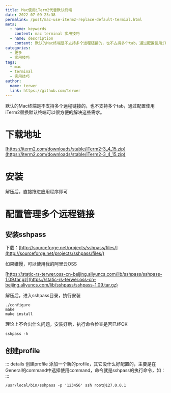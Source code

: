 ```yaml
---
title: Mac使用iTerm2代替默认终端
date: 2022-07-09 23:38
permalink: /post/mac-use-iterm2-replace-default-termial.html
meta:
  - name: keywords
    content: mac terminal 实用技巧
  - name: description
    content: 默认的Mac终端是不支持多个远程链接的，也不支持多个tab，通过配置使用iTerm2替换默认终端可以很方便的解决这些需求。下载地址https//iterm2com/downloads/stable/iTerm23_4_15zip安装解压后，直接拖进应用程序即可配置管理多个远程链接安装sshpass下载：http//sourceforgenet/projects/sshpass/files/如果嫌慢，可以使用我的阿里云OSShttps//staticrsterwerosscnbeijingaliyuncsc
categories:
  - 更多
  - 实用技巧
tags:
  - mac
  - terminal
  - 实用技巧
author:
  name: terwer
  link: https://github.com/terwer
---
```

默认的Mac终端是不支持多个远程链接的，也不支持多个tab，通过配置使用iTerm2替换默认终端可以很方便的解决这些需求。

<!-- more -->

# 下载地址

[https://iterm2.com/downloads/stable/iTerm2-3_4_15.zip](https://iterm2.com/downloads/stable/iTerm2-3_4_15.zip)

# 安装

解压后，直接拖进应用程序即可

# 配置管理多个远程链接

## 安装sshpass

下载：[http://sourceforge.net/projects/sshpass/files/](http://sourceforge.net/projects/sshpass/files/)

如果嫌慢，可以使用我的阿里云OSS

[https://static-rs-terwer.oss-cn-beijing.aliyuncs.com/lib/sshpass/sshpass-1.09.tar.gz](https://static-rs-terwer.oss-cn-beijing.aliyuncs.com/lib/sshpass/sshpass-1.09.tar.gz)

解压后，进入sshpass目录，执行安装

```
./configure
make
make install
```

理论上不会出什么问题，安装好后，执行命令检查是否已经OK

```
sshpass -h
```

## 创建profile

::: details 创建profile
添加一个新的profile，其它没什么好配置的，主要是在General的command中选择使用command，命令就是sshpass的执行命令，如：
:::

```
/usr/local/bin/sshpass -p '123456' ssh root@127.0.0.1
```
